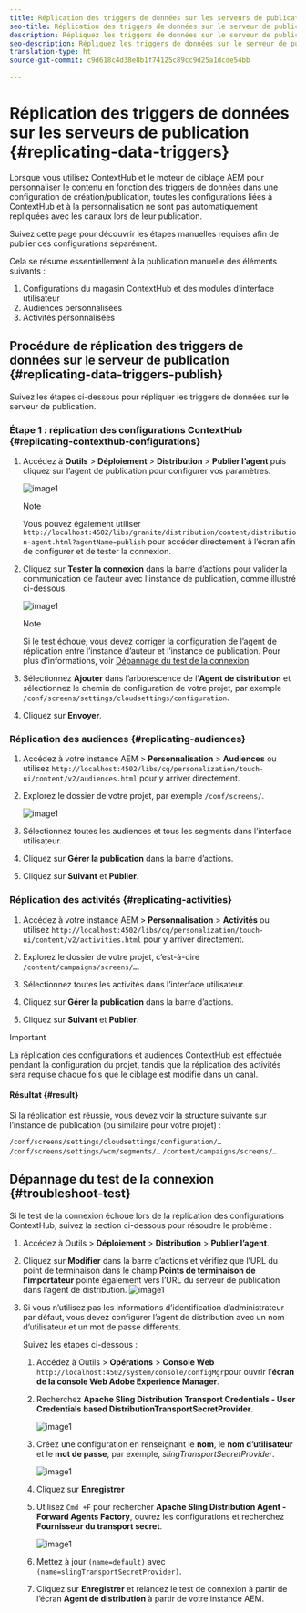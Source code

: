 ```yaml
---
title: Réplication des triggers de données sur les serveurs de publication
seo-title: Réplication des triggers de données sur le serveur de publication
description: Répliquez les triggers de données sur le serveur de publication.
seo-description: Répliquez les triggers de données sur le serveur de publication.
translation-type: ht
source-git-commit: c9d618c4d38e8b1f74125c89cc9d25a1dcde54bb

---
```



# Réplication des triggers de données sur les serveurs de publication {#replicating-data-triggers}

Lorsque vous utilisez ContextHub et le moteur de ciblage AEM pour personnaliser le contenu en fonction des triggers de données dans une configuration de création/publication, toutes les configurations liées à ContextHub et à la personnalisation ne sont pas automatiquement répliquées avec les canaux lors de leur publication.

Suivez cette page pour découvrir les étapes manuelles requises afin de publier ces configurations séparément.

Cela se résume essentiellement à la publication manuelle des éléments suivants :

1. Configurations du magasin ContextHub et des modules d’interface utilisateur
1. Audiences personnalisées
1. Activités personnalisées

## Procédure de réplication des triggers de données sur le serveur de publication {#replicating-data-triggers-publish}

Suivez les étapes ci-dessous pour répliquer les triggers de données sur le serveur de publication.

### Étape 1 : réplication des configurations ContextHub {#replicating-contexthub-configurations}

1. Accédez à **Outils** > **Déploiement** > **Distribution** > **Publier l’agent** puis cliquez sur l’agent de publication pour configurer vos paramètres.

   ![image1](/help/user-guide/assets/replicating-triggers/replicating-triggers1.png)

   >[!Note]
   >Vous pouvez également utiliser `http://localhost:4502/libs/granite/distribution/content/distribution-agent.html?agentName=publish` pour accéder directement à l’écran afin de configurer et de tester la connexion.

1. Cliquez sur **Tester la connexion** dans la barre d’actions pour valider la communication de l’auteur avec l’instance de publication, comme illustré ci-dessous.

   ![image1](/help/user-guide/assets/replicating-triggers/replicating-triggers2.png)

   >[!Note]
   >Si le test échoue, vous devez corriger la configuration de l’agent de réplication entre l’instance d’auteur et l’instance de publication. Pour plus d’informations, voir [Dépannage du test de la connexion](/help/user-guide/replicating-data-triggers.md#troubleshoot-test).

1. Sélectionnez **Ajouter** dans l’arborescence de l’**Agent de distribution** et sélectionnez le chemin de configuration de votre projet, par exemple `/conf/screens/settings/cloudsettings/configuration`.

1. Cliquez sur **Envoyer**.

### Réplication des audiences {#replicating-audiences}

1. Accédez à votre instance AEM > **Personnalisation** > **Audiences** ou utilisez `http://localhost:4502/libs/cq/personalization/touch-ui/content/v2/audiences.html` pour y arriver directement.

1. Explorez le dossier de votre projet, par exemple `/conf/screens/`.

   ![image1](/help/user-guide/assets/replicating-triggers/replicating-triggers10.png)

1. Sélectionnez toutes les audiences et tous les segments dans l’interface utilisateur.

1. Cliquez sur **Gérer la publication** dans la barre d’actions.

1. Cliquez sur **Suivant** et **Publier**.

### Réplication des activités {#replicating-activities}

1. Accédez à votre instance AEM > **Personnalisation** > **Activités** ou utilisez `http://localhost:4502/libs/cq/personalization/touch-ui/content/v2/activities.html` pour y arriver directement.

1. Explorez le dossier de votre projet, c’est-à-dire `/content/campaigns/screens/…`.

1. Sélectionnez toutes les activités dans l’interface utilisateur.

1. Cliquez sur **Gérer la publication** dans la barre d’actions.

1. Cliquez sur **Suivant** et **Publier**.

>[!IMPORTANT]
>
>La réplication des configurations et audiences ContextHub est effectuée pendant la configuration du projet, tandis que la réplication des activités sera requise chaque fois que le ciblage est modifié dans un canal.

#### Résultat {#result}

Si la réplication est réussie, vous devez voir la structure suivante sur l’instance de publication (ou similaire pour votre projet) :

`/conf/screens/settings/cloudsettings/configuration/…`
`/conf/screens/settings/wcm/segments/…`
`/content/campaigns/screens/…`

## Dépannage du test de la connexion {#troubleshoot-test}

Si le test de la connexion échoue lors de la réplication des configurations ContextHub, suivez la section ci-dessous pour résoudre le problème :

1. Accédez à Outils > **Déploiement** > **Distribution** > **Publier l’agent**.

1. Cliquez sur **Modifier** dans la barre d’actions et vérifiez que l’URL du point de terminaison dans le champ **Points de terminaison de l’importateur** pointe également vers l’URL du serveur de publication dans l’agent de distribution.
   ![image1](/help/user-guide/assets/replicating-triggers/replicating-triggers9.png)

1. Si vous n’utilisez pas les informations d’identification d’administrateur par défaut, vous devez configurer l’agent de distribution avec un nom d’utilisateur et un mot de passe différents.

   Suivez les étapes ci-dessous :

   1. Accédez à Outils > **Opérations** > **Console Web** `http://localhost:4502/system/console/configMgr`pour ouvrir l’**écran de la console Web Adobe Experience Manager**.
   1. Recherchez **Apache Sling Distribution Transport Credentials - User Credentials based DistributionTransportSecretProvider**.

      ![image1](/help/user-guide/assets/replicating-triggers/replicating-triggers6.png)

   1. Créez une configuration en renseignant le **nom**, le **nom d’utilisateur** et le **mot de passe**, par exemple, *slingTransportSecretProvider*.

      ![image1](/help/user-guide/assets/replicating-triggers/replicating-triggers7.png)

   1. Cliquez sur **Enregistrer**
   1. Utilisez `Cmd +F` pour rechercher **Apache Sling Distribution Agent - Forward Agents Factory**, ouvrez les configurations et recherchez **Fournisseur du transport secret**.

      ![image1](/help/user-guide/assets/replicating-triggers/replicating-triggers8.png)

   1. Mettez à jour `(name=default)` avec `(name=slingTransportSecretProvider)`.
   1. Cliquez sur **Enregistrer** et relancez le test de connexion à partir de l’écran **Agent de distribution** à partir de votre instance AEM.
